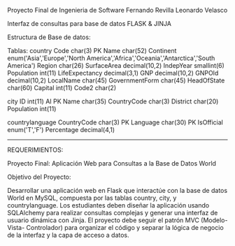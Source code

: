 Proyecto Final de Ingenieria de Software
Fernando Revilla
Leonardo Velasco

Interfaz de consultas para base de datos
FLASK & JINJA

Estructura de Base de datos:

Tablas:
country
    Code char(3) PK 
    Name char(52) 
    Continent enum('Asia','Europe','North America','Africa','Oceania','Antarctica','South America') 
    Region char(26) 
    SurfaceArea decimal(10,2) 
    IndepYear smallint(6) 
    Population int(11) 
    LifeExpectancy decimal(3,1) 
    GNP decimal(10,2) 
    GNPOld decimal(10,2) 
    LocalName char(45) 
    GovernmentForm char(45) 
    HeadOfState char(60) 
    Capital int(11) 
    Code2 char(2)

city
    ID int(11) AI PK 
    Name char(35) 
    CountryCode char(3) 
    District char(20) 
    Population int(11)

countrylanguage
    CountryCode char(3) PK 
    Language char(30) PK 
    IsOfficial enum('T','F') 
    Percentage decimal(4,1)
__________________________________________________________________________
REQUERIMIENTOS:

Proyecto Final: Aplicación Web para Consultas a la Base de Datos
World

Objetivo del Proyecto:

Desarrollar una aplicación web en Flask que interactúe con la base de datos World en
MySQL, compuesta por las tablas country, city, y countrylanguage. Los estudiantes deben
diseñar la aplicación usando SQLAlchemy para realizar consultas complejas y generar una
interfaz de usuario dinámica con Jinja. El proyecto debe seguir el patrón MVC (Modelo-Vista-
Controlador) para organizar el código y separar la lógica de negocio de la interfaz y la capa de
acceso a datos.